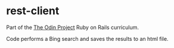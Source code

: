 # rest-client

Part of the <a href='www.theodinproject.com'>The Odin Project</a> Ruby on Rails curriculum.

Code performs a Bing search and saves the results to an html file. 